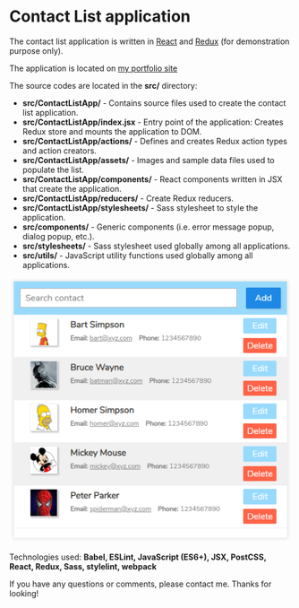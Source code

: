 # Contact List application
The contact list application is written in [React](https://reactjs.org/) and [Redux](https://redux.js.org/) (for demonstration purpose only).

The application is located on [my portfolio site](https://daisukenakano.com/index.php#spa)

The source codes are located in the **src/** directory:
* **src/ContactListApp/** - Contains source files used to create the contact list application.
* **src/ContactListApp/index.jsx** - Entry point of the application: Creates Redux store and mounts the application to DOM.
* **src/ContactListApp/actions/** - Defines and creates Redux action types and action creators.
* **src/ContactListApp/assets/** - Images and sample data files used to populate the list.
* **src/ContactListApp/components/** - React components written in JSX that create the application.
* **src/ContactListApp/reducers/** - Create Redux reducers.
* **src/ContactListApp/stylesheets/** - Sass stylesheet to style the application.
* **src/components/** - Generic components (i.e. error message popup, dialog popup, etc.).
* **src/stylesheets/** - Sass stylesheet used globally among all applications.
* **src/utils/** - JavaScript utility functions used globally among all applications.

![Contact app](img/ContactListApp.PNG)

Technologies used: **Babel, ESLint, JavaScript (ES6+), JSX, PostCSS, React, Redux, Sass, stylelint, webpack**

If you have any questions or comments, please contact me. Thanks for looking!
